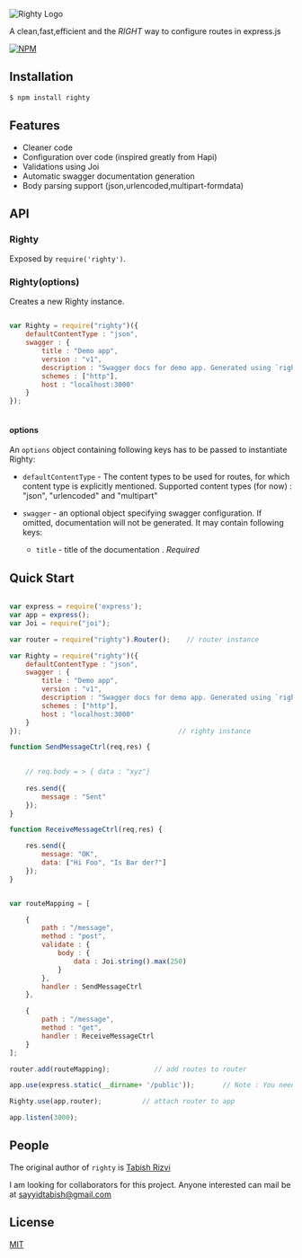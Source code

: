 ![Righty Logo](https://s11.postimg.org/z5q72649v/righty_logo.png)

A clean,fast,efficient and the *RIGHT* way to configure routes in express.js

[![NPM](https://nodei.co/npm/righty.png?downloadRank=true&stars=true)](https://www.npmjs.com/package/righty)


## Installation

```bash
$ npm install righty
```

## Features

  * Cleaner code
  * Configuration over code (inspired greatly from Hapi)
  * Validations using Joi
  * Automatic swagger documentation generation
  * Body parsing  support (json,urlencoded,multipart-formdata)
  

## API

### Righty

  Exposed by `require('righty')`.
  
### Righty(options)

Creates a new Righty instance.
  
```js  

var Righty = require("righty")({
    defaultContentType : "json",
    swagger : {
        title : "Demo app",
        version : "v1",
        description : "Swagger docs for demo app. Generated using `righty`",
        schemes : ["http"],
        host : "localhost:3000"
    }
});      
  
```

#### options

An `options` object containing following keys has to be passed to instantiate Righty:

- `defaultContentType` -  The content types to be used for routes, for which content type is explicitly mentioned. Supported content types (for now) : "json", "urlencoded" and "multipart"

- `swagger` -  an optional object specifying swagger configuration. If omitted, documentation will not be generated. It may contain following keys:
    - `title` - title of the  documentation . _Required_ 
  


## Quick Start

```js

var express = require('express');
var app = express();
var Joi = require("joi");

var router = require("righty").Router();    // router instance

var Righty = require("righty")({
    defaultContentType : "json",
    swagger : {
        title : "Demo app",
        version : "v1",
        description : "Swagger docs for demo app. Generated using `righty`",
        schemes : ["http"],
        host : "localhost:3000"
    }
});                                       // righty instance

function SendMessageCtrl(req,res) {

    
    // req.body = > { data : "xyz"}
    
    res.send({
        message : "Sent"
    });
}

function ReceiveMessageCtrl(req,res) {

    res.send({
        message: "OK",
        data: ["Hi Foo", "Is Bar der?"]
    });
}


var routeMapping = [

    {
        path : "/message",
        method : "post",
        validate : {
            body : {
                data : Joi.string().max(250)
            }
        },
        handler : SendMessageCtrl
    },

    {
        path : "/message",
        method : "get",
        handler : ReceiveMessageCtrl
    }
];                           

router.add(routeMapping);           // add routes to router

app.use(express.static(__dirname+ '/public'));       // Note : You need to declare public directory as static if swagger documentation required

Righty.use(app,router);          // attach router to app

app.listen(3000);


```

## People

The original author of `righty` is [Tabish Rizvi](https://github.com/TabishRizvi)

I am looking for collaborators for this project. Anyone interested can mail be at [sayyidtabish@gmail.com](mailto:sayyidtabish@gmail.com)

## License

  [MIT](LICENSE)